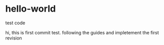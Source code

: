 # hello-world
test code

hi, 
this is first commit test.
following the guides and impletement the first revision
